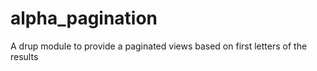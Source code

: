 # alpha_pagination
A drup module to provide a paginated views based on first letters of the results
